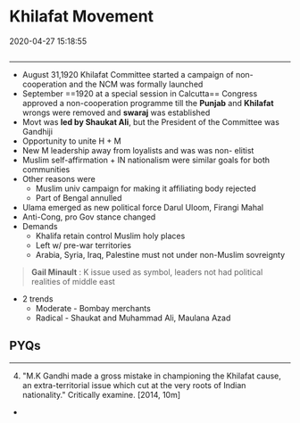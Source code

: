 # Khilafat Movement
2020-04-27 15:18:55
```toc
```
---

-   August 31,1920 Khilafat Committee started a campaign of non-cooperation and the NCM was formally launched
-   September ==1920 at a special session in Calcutta== Congress approved a non-cooperation programme till the **Punjab** and **Khilafat** wrongs were removed and **swaraj** was established
-   Movt was **led by Shaukat Ali**, but the President of the Committee was Gandhiji
-   Opportunity to unite H + M
-   New M leadership away from loyalists and was was non- elitist
-   Muslim self-affirmation + IN nationalism were similar goals for both communities
-   Other reasons were
    -   Muslim univ campaign for making it affiliating body rejected
    -   Part of Bengal annulled
-   Ulama emerged as new political force Darul Uloom, Firangi Mahal
-   Anti-Cong, pro Gov stance changed
-   Demands
    -   Khalifa retain control Muslim holy places
    -   Left w/ pre-war territories
    -   Arabia, Syria, Iraq, Palestine must not under non-Muslim sovreignty  
>  **Gail Minault** : K issue used as symbol, leaders not had political realities of middle east
-   2 trends
    -   Moderate - Bombay merchants
    -   Radical - Shaukat and Muhammad Ali, Maulana Azad
 

 

## PYQs

---


4. "M.K Gandhi made a gross mistake in championing the Khilafat cause, an extra-territorial issue which cut at the very roots of Indian nationality." Critically examine. [2014, 10m]
-